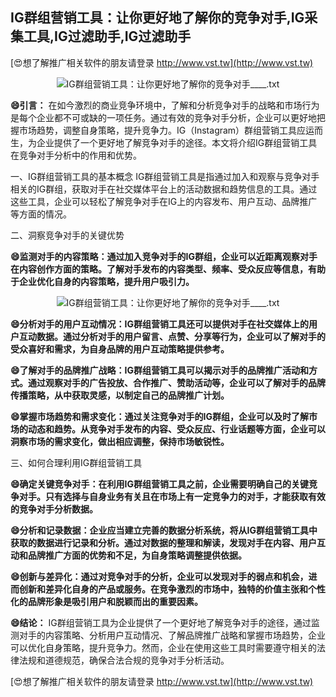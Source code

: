 ## **IG群组营销工具：让你更好地了解你的竞争对手,IG采集工具,IG过滤助手,IG过滤助手**

[😍想了解推广相关软件的朋友请登录 http://www.vst.tw](http://www.vst.tw)

 <center><img src="https://vst.tw/MP4/tuiguang/png/8.png" alt="IG群组营销工具：让你更好地了解你的竞争对手____.txt"></center>

**😄引言：**
在如今激烈的商业竞争环境中，了解和分析竞争对手的战略和市场行为是每个企业都不可或缺的一项任务。通过有效的竞争对手分析，企业可以更好地把握市场趋势，调整自身策略，提升竞争力。IG（Instagram）群组营销工具应运而生，为企业提供了一个更好地了解竞争对手的途径。本文将介绍IG群组营销工具在竞争对手分析中的作用和优势。

一、IG群组营销工具的基本概念
IG群组营销工具是指通过加入和观察与竞争对手相关的IG群组，获取对手在社交媒体平台上的活动数据和趋势信息的工具。通过这些工具，企业可以轻松了解竞争对手在IG上的内容发布、用户互动、品牌推广等方面的情况。

二、洞察竞争对手的关键优势

**😄监测对手的内容策略：通过加入竞争对手的IG群组，企业可以近距离观察对手在内容创作方面的策略。了解对手发布的内容类型、频率、受众反应等信息，有助于企业优化自身的内容策略，提升用户吸引力。**

 <center><img src="https://vst.tw/MP4/tuiguang/png/4.png" alt="IG群组营销工具：让你更好地了解你的竞争对手____.txt"></center>

**😄分析对手的用户互动情况：IG群组营销工具还可以提供对手在社交媒体上的用户互动数据。通过分析对手的用户留言、点赞、分享等行为，企业可以了解对手的受众喜好和需求，为自身品牌的用户互动策略提供参考。**

**😄了解对手的品牌推广战略：IG群组营销工具可以揭示对手的品牌推广活动和方式。通过观察对手的广告投放、合作推广、赞助活动等，企业可以了解对手的品牌传播策略，从中获取灵感，以制定自己的品牌推广计划。**

**😄掌握市场趋势和需求变化：通过关注竞争对手的IG群组，企业可以及时了解市场的动态和趋势。从竞争对手发布的内容、受众反应、行业话题等方面，企业可以洞察市场的需求变化，做出相应调整，保持市场敏锐性。**

三、如何合理利用IG群组营销工具

**😄确定关键竞争对手：在利用IG群组营销工具之前，企业需要明确自己的关键竞争对手。只有选择与自身业务有关且在市场上有一定竞争力的对手，才能获取有效的竞争对手分析数据。**

**😄分析和记录数据：企业应当建立完善的数据分析系统，将从IG群组营销工具中获取的数据进行记录和分析。通过对数据的整理和解读，发现对手在内容、用户互动和品牌推广方面的优势和不足，为自身策略调整提供依据。**

**😄创新与差异化：通过对竞争对手的分析，企业可以发现对手的弱点和机会，进而创新和差异化自身的产品或服务。在竞争激烈的市场中，独特的价值主张和个性化的品牌形象是吸引用户和脱颖而出的重要因素。**

**😄结论：**
IG群组营销工具为企业提供了一个更好地了解竞争对手的途径，通过监测对手的内容策略、分析用户互动情况、了解品牌推广战略和掌握市场趋势，企业可以优化自身策略，提升竞争力。然而，企业在使用这些工具时需要遵守相关的法律法规和道德规范，确保合法合规的竞争对手分析活动。

[😍想了解推广相关软件的朋友请登录 http://www.vst.tw](http://www.vst.tw)



